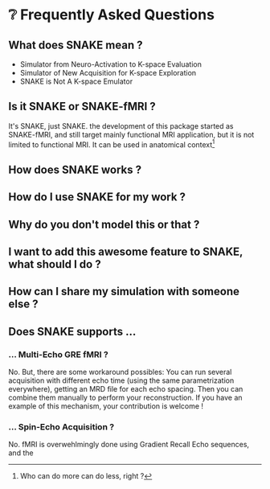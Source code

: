 # ❔ Frequently Asked Questions


## What does SNAKE mean ? 

- Simulator from Neuro-Activation to K-space Evaluation 
- Simulator of New Acquisition for K-space Exploration
- SNAKE is Not A K-space Emulator 


## Is it SNAKE or SNAKE-fMRI ? 

It's SNAKE, just SNAKE. the development of this package started as SNAKE-fMRI, and still target mainly functional MRI application, but it is not limited to functional MRI. It can be used in anatomical context[^1]

[^1]: Who can do more can do less, right ?

## How does SNAKE works ?

## How do I use SNAKE for my work ? 

## Why do you don't model this or that ? 

## I want to add this awesome feature to SNAKE, what should I do ?

## How can I share my simulation with someone else ? 

## Does SNAKE supports ... 
### ... Multi-Echo GRE fMRI ? 

No. But, there are some workaround possibles: You can run several acquisition with different echo time (using the same parametrization everywhere), getting an MRD file for each echo spacing. Then you can combine them manually to perform your reconstruction. If you have an example of this mechanism, your contribution is welcome !

### ... Spin-Echo Acquisition ? 
No. fMRI is overwehlmingly done using Gradient Recall Echo sequences, and the 


